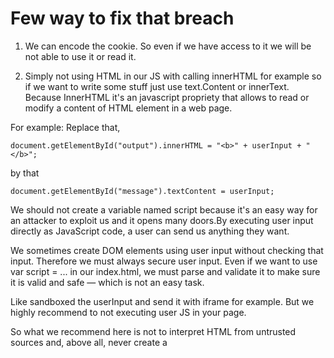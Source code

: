 # Few way to fix that breach

1. We can encode the cookie.
So even if we have access to it we will be not able to use it or read it.

2. Simply not using HTML in our JS with calling innerHTML for example so if we want to write some stuff just use text.Content or innerText. Because InnerHTML it's an javascript propriety that allows to read or modify a content of HTML element in a web page.

For example:
Replace that, 
```
document.getElementById("output").innerHTML = "<b>" + userInput + "</b>";
```
by that
```
document.getElementById("message").textContent = userInput;
```

We should not create a variable named script because it's an easy way for an attacker to exploit us and it opens many doors.By executing user input directly as JavaScript code, a user can send us anything they want.

We sometimes create DOM elements using user input without checking that input. Therefore we must always secure user input. Even if we want to use var script = ... in our index.html, we must parse and validate it to make sure it is valid and safe — which is not an easy task.

Like sandboxed the userInput and send it with iframe for example. But we highly recommend to not executing user JS in your page.

So what we recommend here is not to interpret HTML from untrusted sources and, above all, never create a <script> using user content without at least checkit, because we would directly execute attacker code.

It seems logical — sometimes it’s the simplest things that we forget.
An attacker doesn’t need to look for a backdoor or the most complicated way to steal data; sometimes you only need to push the door.
